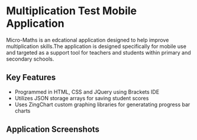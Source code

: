 # Multiplication Test Mobile Application

Micro-Maths is an edcational application designed to help improve multiplication skills.The application is designed specifically for mobile use and targeted as a support tool for teachers and students within primary and secondary schools.

## Key Features
- Programmed in HTML, CSS and JQuery using Brackets IDE
- Utilizes JSON storage arrays for saving student scores
- Uses ZingChart custom graphing libraries for generatating progress bar charts

## Application Screenshots
